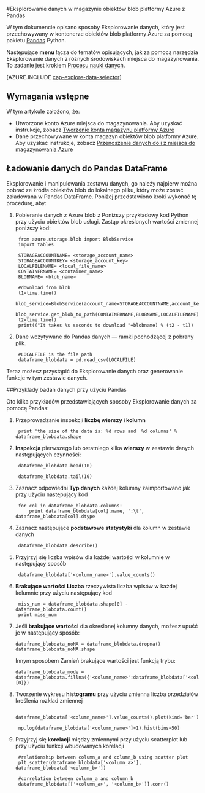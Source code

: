 <properties 
    pageTitle="Eksplorowanie danych w magazynie obiektów blob platformy Azure z Pandas | Microsoft Azure" 
    description="Jak Eksplorowanie danych, który jest przechowywany w kontenerze obiektów blob platformy Azure za pomocą Pandas." 
    services="machine-learning,storage" 
    documentationCenter="" 
    authors="bradsev" 
    manager="jhubbard" 
    editor="cgronlun" />

<tags 
    ms.service="machine-learning" 
    ms.workload="data-services" 
    ms.tgt_pltfrm="na" 
    ms.devlang="na" 
    ms.topic="article" 
    ms.date="09/13/2016" 
    ms.author="bradsev" /> 

#<a name="explore-data-in-azure-blob-storage-with-pandas"></a>Eksplorowanie danych w magazynie obiektów blob platformy Azure z Pandas

W tym dokumencie opisano sposoby Eksplorowanie danych, który jest przechowywany w kontenerze obiektów blob platformy Azure za pomocą pakietu [Pandas](http://pandas.pydata.org/) Python.

Następujące **menu** łącza do tematów opisujących, jak za pomocą narzędzia Eksplorowanie danych z różnych środowiskach miejsca do magazynowania. To zadanie jest krokiem [Procesu nauki danych]().

[AZURE.INCLUDE [cap-explore-data-selector](../../includes/cap-explore-data-selector.md)]


## <a name="prerequisites"></a>Wymagania wstępne
W tym artykule założono, że:

* Utworzone konto Azure miejsca do magazynowania. Aby uzyskać instrukcje, zobacz [Tworzenie konta magazynu platformy Azure](../storage/storage-create-storage-account.md#create-a-storage-account)
* Dane przechowywane w konta magazyn obiektów blob platformy Azure. Aby uzyskać instrukcje, zobacz [Przenoszenie danych do i z miejsca do magazynowania Azure](../storage/storage-moving-data.md)

## <a name="load-the-data-into-a-pandas-dataframe"></a>Ładowanie danych do Pandas DataFrame
Eksplorowanie i manipulowania zestawu danych, go należy najpierw można pobrać ze źródła obiektów blob do lokalnego pliku, który może zostać załadowana w Pandas DataFrame. Poniżej przedstawiono kroki wykonać tę procedurę, aby:

1. Pobieranie danych z Azure blob z Poniższy przykładowy kod Python przy użyciu obiektów blob usługi. Zastąp określonych wartości zmiennej poniższy kod: 

        from azure.storage.blob import BlobService
        import tables
        
        STORAGEACCOUNTNAME= <storage_account_name>
        STORAGEACCOUNTKEY= <storage_account_key>
        LOCALFILENAME= <local_file_name>        
        CONTAINERNAME= <container_name>
        BLOBNAME= <blob_name>

        #download from blob
        t1=time.time()
        blob_service=BlobService(account_name=STORAGEACCOUNTNAME,account_key=STORAGEACCOUNTKEY)
        blob_service.get_blob_to_path(CONTAINERNAME,BLOBNAME,LOCALFILENAME)
        t2=time.time()
        print(("It takes %s seconds to download "+blobname) % (t2 - t1))


2. Dane wczytywane do Pandas danych — ramki pochodzącej z pobrany plik.

        #LOCALFILE is the file path 
        dataframe_blobdata = pd.read_csv(LOCALFILE)

Teraz możesz przystąpić do Eksplorowanie danych oraz generowanie funkcje w tym zestawie danych.

##<a name="blob-dataexploration"></a>Przykłady badań danych przy użyciu Pandas

Oto kilka przykładów przedstawiających sposoby Eksplorowanie danych za pomocą Pandas:

1. Przeprowadzanie inspekcji **liczbę wierszy i kolumn** 

        print 'the size of the data is: %d rows and  %d columns' % dataframe_blobdata.shape

2. **Inspekcja** pierwszego lub ostatniego kilka **wierszy** w zestawie danych następujących czynności:

        dataframe_blobdata.head(10)
        
        dataframe_blobdata.tail(10)

3. Zaznacz odpowiedni **Typ danych** każdej kolumny zaimportowano jak przy użyciu następujący kod
    
        for col in dataframe_blobdata.columns:
            print dataframe_blobdata[col].name, ':\t', dataframe_blobdata[col].dtype

4. Zaznacz następujące **podstawowe statystyki** dla kolumn w zestawie danych
 
        dataframe_blobdata.describe()
    
5. Przyjrzyj się liczba wpisów dla każdej wartości w kolumnie w następujący sposób

        dataframe_blobdata['<column_name>'].value_counts()

6. **Brakujące wartości Liczba** rzeczywista liczba wpisów w każdej kolumnie przy użyciu następujący kod

        miss_num = dataframe_blobdata.shape[0] - dataframe_blobdata.count()
        print miss_num
     
7.  Jeśli **brakujące wartości** dla określonej kolumny danych, możesz upuść je w następujący sposób:

        dataframe_blobdata_noNA = dataframe_blobdata.dropna()
        dataframe_blobdata_noNA.shape

    Innym sposobem Zamień brakujące wartości jest funkcją trybu:
    
        dataframe_blobdata_mode = dataframe_blobdata.fillna({'<column_name>':dataframe_blobdata['<column_name>'].mode()[0]})        

8. Tworzenie wykresu **histogramu** przy użyciu zmienna liczba przedziałów kreślenia rozkład zmiennej 
    
        dataframe_blobdata['<column_name>'].value_counts().plot(kind='bar')
        
        np.log(dataframe_blobdata['<column_name>']+1).hist(bins=50)
    
9. Przyjrzyj się **korelacji** między zmiennymi przy użyciu scatterplot lub przy użyciu funkcji wbudowanych korelacji

        #relationship between column_a and column_b using scatter plot
        plt.scatter(dataframe_blobdata['<column_a>'], dataframe_blobdata['<column_b>'])
        
        #correlation between column_a and column_b
        dataframe_blobdata[['<column_a>', '<column_b>']].corr()
